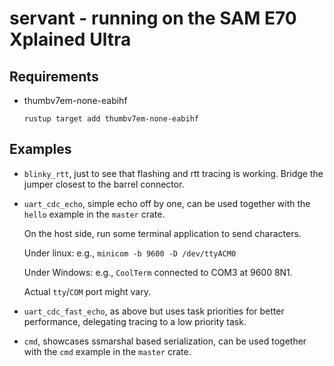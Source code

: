 # servant - running on the SAM E70 Xplained Ultra

## Requirements

- thumbv7em-none-eabihf

  `rustup target add thumbv7em-none-eabihf`
  
## Examples

- `blinky_rtt`, just to see that flashing and rtt tracing is working. Bridge the jumper closest to the barrel connector.

- `uart_cdc_echo`, simple echo off by one, can be used together with the `hello` example in the `master` crate.

  On the host side, run some terminal application to send characters.

  Under linux: e.g.,
  `minicom -b 9600 -D /dev/ttyACM0`

  Under Windows: e.g.,
  `CoolTerm` connected to COM3 at 9600 8N1.

  Actual `tty`/`COM` port might vary.

- `uart_cdc_fast_echo`, as above but uses task priorities for better performance, delegating tracing to a low priority task.

- `cmd`, showcases ssmarshal based serialization, can be used together with the `cmd` example in the `master` crate.
